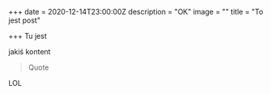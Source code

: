 +++
date = 2020-12-14T23:00:00Z
description = "OK"
image = ""
title = "To jest post"

+++
Tu jest

jakiś kontent

> Quote

LOL